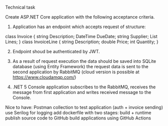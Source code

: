 Technical task

Create ASP.NET Core application with the following acceptance criteria.
1. Application has an endpoint which accepts request of structure:

class Invoice {
string Description;
DateTime DueDate;
string Supplier;
List<InvoiceLine> Lines;
}
class InvoiceLine {
string Description;
double Price;
int Quantity;
}
  
2. Endpoint shoud be authenticated by JWT.
  
3. As a result of request execution
the data should be saved into SQLite database (using Entity Framework)
the request data is sent to the second application by RabbitMQ (cloud version is possible at https://www.cloudamqp.com/)
4. .NET 5 Console application subscribes to the RabbitMQ, receives the message from first application and writes received message to the Console.
  
Nice to have:
Postman collection to test application (auth + invoice sending)
use Serilog for logging
add dockerfile with two stages: build + runtime
publish source code to GitHub
build applications using GitHub Actions
